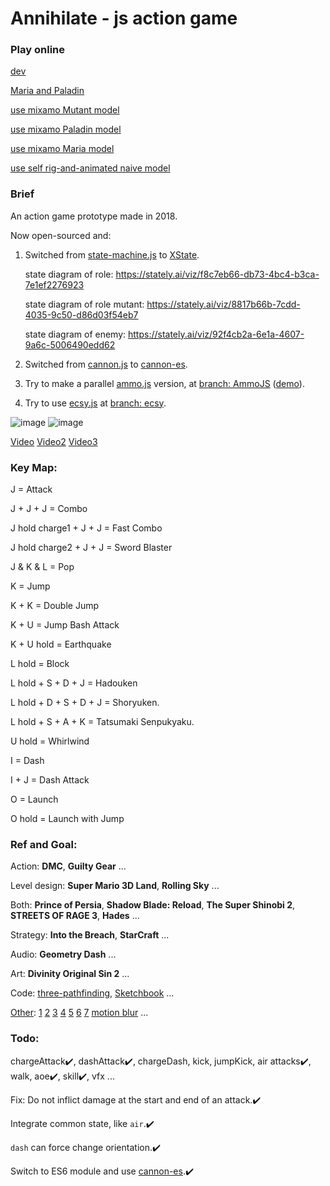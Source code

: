 # Annihilate - js action game

### Play online

 [ dev ](https://raw.githack.com/gonnavis/annihilate/dev/index.html)

 [ Maria and Paladin ](https://raw.githack.com/gonnavis/annihilate/MariaAndPaladin/index.html)

 [ use mixamo Mutant model ](https://raw.githack.com/gonnavis/annihilate/MutantModel/index.html)

 [ use mixamo Paladin model ](https://raw.githack.com/gonnavis/annihilate/PaladinModel/index.html)

 [ use mixamo Maria model ](https://raw.githack.com/gonnavis/annihilate/MariaModel/index.html)

 [ use self rig-and-animated naive model ](https://raw.githack.com/gonnavis/annihilate/main/index.html)

### Brief

An action game prototype made in 2018.

Now open-sourced and:

1. Switched from <a href="https://github.com/jakesgordon/javascript-state-machine" target="_blank">state-machine.js</a> to <a href="https://github.com/statelyai/xstate" target="_blank">XState</a>.

    state diagram of role: https://stately.ai/viz/f8c7eb66-db73-4bc4-b3ca-7e1ef2276923
    
    state diagram of role mutant: https://stately.ai/viz/8817b66b-7cdd-4035-9c50-d86d03f54eb7

    state diagram of enemy: https://stately.ai/viz/92f4cb2a-6e1a-4607-9a6c-5006490edd62
    
2. Switched from [cannon.js](https://github.com/schteppe/cannon.js) to [cannon-es](https://github.com/pmndrs/cannon-es).
    
3. Try to make a parallel [ammo.js](https://github.com/kripken/ammo.js/) version, at [branch: AmmoJS](https://github.com/gonnavis/annihilate/tree/AmmoJS) ([demo](https://raw.githack.com/gonnavis/annihilate/AmmoJS/index.html)).
    
4. Try to use <a href="https://github.com/ecsyjs/ecsy" target="_blank">ecsy.js</a> at [branch: ecsy](https://github.com/gonnavis/annihilate/tree/ecsy).

![image](https://user-images.githubusercontent.com/10785634/118347405-b6f14b80-b575-11eb-9269-38ef89051949.png)
![image](https://user-images.githubusercontent.com/10785634/143771469-d2d15fc5-ed7e-4843-9854-42384e32e915.png)

[Video](https://twitter.com/gonnavis/status/1434951076365561859) [Video2](https://twitter.com/gonnavis/status/1461371351197880325) [Video3](https://twitter.com/gonnavis/status/1463220288468905987)

### Key Map:

J = Attack

J + J + J = Combo

J hold charge1 + J + J = Fast Combo

J hold charge2 + J + J = Sword Blaster

J & K & L = Pop

K = Jump

K + K = Double Jump

K + U = Jump Bash Attack

K + U hold = Earthquake

L hold = Block

L hold + S + D + J = Hadouken

L hold + D + S + D + J = Shoryuken.

L hold + S + A + K = Tatsumaki Senpukyaku.

U hold = Whirlwind

I = Dash

I + J = Dash Attack

O = Launch

O hold = Launch with Jump

### Ref and Goal:
    
Action: **DMC**, **Guilty Gear** ...
    
Level design: **Super Mario 3D Land**, **Rolling Sky** ...

Both: **Prince of Persia**, **Shadow Blade: Reload**, **The Super Shinobi 2**, **STREETS OF RAGE 3**, **Hades** ...
    
Strategy: **Into the Breach**, **StarCraft** ...

Audio: **Geometry Dash** ...

Art: **Divinity Original Sin 2** ...

Code: [three-pathfinding](https://github.com/donmccurdy/three-pathfinding), [Sketchbook](https://discourse.threejs.org/t/vehicle-physics-with-cannon-js/11769) ...

[Other](https://twitter.com/gonnavis): [1](https://twitter.com/gonnavis/status/1442426877390385153) [2](https://twitter.com/FluidNinjaLIVE/status/1445897813020196869) [3](https://twitter.com/80Level/status/1450084674307600387) [4](https://twitter.com/TempleDoorGames/status/1460624431802249219) [5](https://twitter.com/riotgames/status/1462201413195350018) [6](https://twitter.com/JesseMiettinen/status/1302319385034489857) [7](https://twitter.com/KyeonghoonM/status/1464870220636438535) [motion blur](https://twitter.com/80Level/status/1452543350381367296) ...

### Todo: 

chargeAttack✔️, dashAttack✔️, chargeDash, kick, jumpKick, air attacks✔️, walk, aoe✔️, skill✔️, vfx ...

Fix: Do not inflict damage at the start and end of an attack.✔️

Integrate common state, like `air`.✔️

`dash` can force change orientation.✔️

Switch to ES6 module and use [cannon-es](https://github.com/pmndrs/cannon-es).✔️
